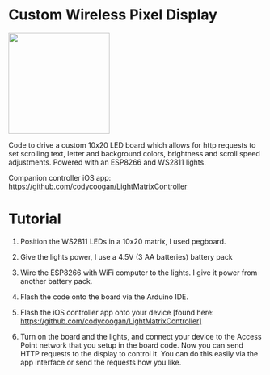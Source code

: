 # Custom Wireless Pixel Display
<img src="https://github.com/codycoogan/PixelsDisplay/blob/main/hello_world.gif?raw=true" width="200">

Code to drive a custom 10x20 LED board which allows for http requests to set scrolling text, letter and background colors, brightness and scroll speed adjustments. Powered with an ESP8266 and WS2811 lights.

Companion controller iOS app: https://github.com/codycoogan/LightMatrixController

# Tutorial
1. Position the WS2811 LEDs in a 10x20 matrix, I used pegboard. 

2. Give the lights power, I use a 4.5V (3 AA batteries) battery pack 

3. Wire the ESP8266 with WiFi computer to the lights. I give it power from another battery pack.

4. Flash the code onto the board via the Arduino IDE.

5. Flash the iOS controller app onto your device [found here: https://github.com/codycoogan/LightMatrixController] 

6. Turn on the board and the lights, and connect your device to the Access Point network that you setup in the board code. Now you can send HTTP requests to the display to control it. You can do this easily via the app interface or send the requests how you like.  
